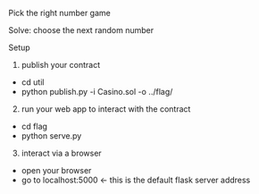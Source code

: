 Pick the right number game

Solve: choose the next random number

Setup

1. publish your contract
- cd util
- python publish.py -i Casino.sol -o ../flag/

2. run your web app to interact with the contract
- cd flag
- python serve.py

3. interact via a browser
- open your browser
- go to localhost:5000 <- this is the default flask server address
